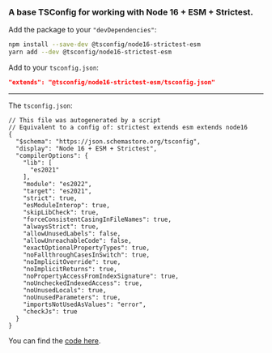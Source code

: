 ### A base TSConfig for working with Node 16 + ESM + Strictest.

Add the package to your `"devDependencies"`:

```sh
npm install --save-dev @tsconfig/node16-strictest-esm
yarn add --dev @tsconfig/node16-strictest-esm
```

Add to your `tsconfig.json`:

```json
"extends": "@tsconfig/node16-strictest-esm/tsconfig.json"
```

---

The `tsconfig.json`: 

```jsonc
// This file was autogenerated by a script
// Equivalent to a config of: strictest extends esm extends node16
{
  "$schema": "https://json.schemastore.org/tsconfig",
  "display": "Node 16 + ESM + Strictest",
  "compilerOptions": {
    "lib": [
      "es2021"
    ],
    "module": "es2022",
    "target": "es2021",
    "strict": true,
    "esModuleInterop": true,
    "skipLibCheck": true,
    "forceConsistentCasingInFileNames": true,
    "alwaysStrict": true,
    "allowUnusedLabels": false,
    "allowUnreachableCode": false,
    "exactOptionalPropertyTypes": true,
    "noFallthroughCasesInSwitch": true,
    "noImplicitOverride": true,
    "noImplicitReturns": true,
    "noPropertyAccessFromIndexSignature": true,
    "noUncheckedIndexedAccess": true,
    "noUnusedLocals": true,
    "noUnusedParameters": true,
    "importsNotUsedAsValues": "error",
    "checkJs": true
  }
}
```

You can find the [code here](https://github.com/tsconfig/bases/blob/master/bases/node16-strictest-esm.json).
